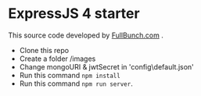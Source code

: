 # ExpressJS 4 starter

This source code developed by [FullBunch.com](http://www.fullbunch.com/) .

* Clone this repo
* Create a folder /images
* Change mongoURI & jwtSecret in 'config\default.json'
* Run this command `npm install`
* Run this command `npm run server`.
